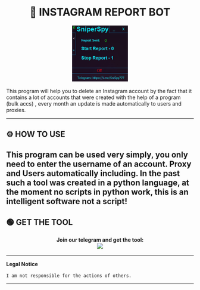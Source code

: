 # <h1 align="center">🚀 INSTAGRAM REPORT BOT</h1>  
<p align="center"><img src="logo.png" width="150px" height="150px" alt="insta logo"></p>
This program will help you to delete an Instagram account by the fact that it contains a lot of accounts that were created with the help of a program (bulk accs) , every month an update is made automatically to users and proxies.

----

## ⚙️ HOW TO USE  
   This program can be used very simply, you only need to enter the username of an account.
   Proxy and Users automatically including. 
   In the past such a tool was created in a python language, at the moment no scripts in python work, this is an intelligent software not a script!   
---

## 🟢 GET THE TOOL
<p align="center"> 
  <b>Join our telegram and get the tool:</b><br>
  <a href="https://tinyurl.com/2dayj66k"><img src="https://img.shields.io/badge/Join-Telegram%20Group-blue.svg?logo=telegram"></a>
</p>  

----

**Legal Notice**

```console
I am not responsible for the actions of others.
```

---

